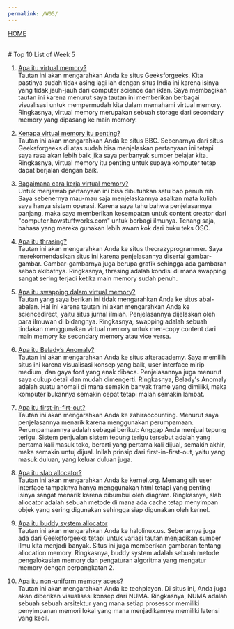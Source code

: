 ```yaml
---
permalink: /W05/
---
```

[HOME](../)

<br>
# Top 10 List of Week 5

1. [Apa itu virtual memory?](https://www.geeksforgeeks.org/virtual-memory-in-operating-system/)<br>
Tautan ini akan mengarahkan Anda ke situs Geeksforgeeks. Kita pastinya sudah tidak asing lagi lah dengan situs India ini karena isinya yang tidak jauh-jauh dari computer science dan iklan. Saya membagikan tautan ini karena menurut saya tautan ini memberikan berbagai visualisasi untuk mempermudah kita dalam memahami virtual memory. Ringkasnya, virtual memory merupakan sebuah storage dari secondary memory yang dipasang ke main memory.

2. [Kenapa virtual memory itu penting?](https://www.bbc.co.uk/bitesize/guides/zmb9mp3/revision/8)<br>
Tautan ini akan mengarahkan Anda ke situs BBC. Sebenarnya dari situs Geeksforgeeks di atas sudah bisa menjelaskan pertanyaan ini tetapi saya rasa akan lebih baik jika saya perbanyak sumber belajar kita. Ringkasnya, virtual memory itu penting untuk supaya komputer tetap dapat berjalan dengan baik.

3. [Bagaimana cara kerja virtual memory?](https://sites.google.com/a/student.unsika.ac.id/karaos/cara-kerja-virtual-memori)<br>
Untuk menjawab pertanyaan ini bisa dibutuhkan satu bab penuh nih. Saya sebenernya mau-mau saja menjelaskannya asalkan mata kuliah saya hanya sistem operasi. Karena saya tahu bahwa penjelasannya panjang, maka saya memberikan kesempatan untuk content creator dari "computer.howstuffworks.com" untuk berbagi ilmunya. Tenang saja, bahasa yang mereka gunakan lebih awam kok dari buku teks OSC.

4. [Apa itu thrasing?](https://www.thecrazyprogrammer.com/2019/02/thrashing-in-operating-system-os.html)<br>
Tautan ini akan mengarahkan Anda ke situs thecrazyprogrammer. Saya merekomendasikan situs ini karena penjelasannya disertai gambar-gambar. Gambar-gambarnya juga berupa grafik sehingga ada gambaran sebab akibatnya. Ringkasnya, thrasing adalah kondisi di mana swapping sangat sering terjadi ketika main memory sudah penuh.

5. [Apa itu swapping dalam virtual memory?](https://www.sciencedirect.com/topics/computer-science/virtual-memory)<br>
Tautan yang saya berikan ini tidak mengarahkan Anda ke situs abal-abalan. Hal ini karena tautan ini akan mengarahkan Anda ke sciencedirect, yaitu situs jurnal ilmiah. Penjelasannya dijelaskan oleh para ilmuwan di bidangnya. Ringkasnya, swapping adalah sebuah tindakan menggunakan virtual memory untuk men-copy content dari main memory ke secondary memory atau vice versa.

6. [Apa itu Belady’s Anomaly?](https://afteracademy.com/blog/what-is-beladys-anomaly)<br>
Tautan ini akan mengarahkan Anda ke situs afteracademy. Saya memilih situs ini karena visualisasi konsep yang baik, user interface mirip medium, dan gaya font yang enak dibaca. Penjelasannya juga menurut saya cukup detail dan mudah dimengerti. Ringkasnya, Belady's Anomaly adalah suatu anomali di mana semakin banyak frame yang dimiliki, maka komputer bukannya semakin cepat tetapi malah semakin lambat. 

7. [Apa itu first-in-firt-out?](https://zahiraccounting.com/id/blog/mengelola-barang-dengan-metode-fifo-lifo-dan-fefo/)<br>
Tautan ini akan mengarahkan Anda ke zahiraccounting. Menurut saya penjelasannya menarik karena menggunakan perumpamaan. Perumpamaannya adalah sebagai berikut: Anggap Anda menjual tepung terigu. Sistem penjualan sistem tepung terigu tersebut adalah yang pertama kali masuk toko, berarti yang pertama kali dijual, semakin akhir, maka semakin untuj dijual. Inilah prinsip dari first-in-first-out, yaitu yang masuk duluan, yang keluar duluan juga. 

8. [Apa itu slab allocator?](https://www.kernel.org/doc/gorman/html/understand/understand011.html)<br>
Tautan ini akan mengarahkan Anda ke kernel.org. Memang sih user interface tampaknya hanya menggunakan html tetapi yang penting isinya sangat menarik karena dibumbui oleh diagram. Ringkasnya, slab allocator adalah sebuah metode di mana ada cache tetap menyimpan objek yang sering digunakan sehingga siap digunakan oleh kernel.

9. [Apa itu buddy system allocator](https://www.halolinux.us/kernel-reference/the-buddy-system-algorithm.html)<br>
Tautan ini akan mengarahkan Anda ke halolinux.us. Sebenarnya juga ada dari Geeksforgeeks tetapi untuk variasi tautan menjadikan sumber ilmu kita menjadi banyak. Situs ini juga memberikan gambaran tentang allocation memory. Ringkasnya, buddy system adalah sebuah metode pengalokasian memory dan pengaturan algoritma yang mengatur memory dengan perpangkatan 2.

10. [Apa itu non-uniform memory acess?](http://www.techplayon.com/what-is-numa-non-uniform-memory-access/)<br>
Tautan ini akan mengarahkan Anda ke techplayon. Di situs ini, Anda juga akan diberikan visualisasi konsep dari NUMA. Ringkasnya, NUMA adalah sebuah sebuah arsitektur yang mana setiap prosessor memiliki penyimpanan memori lokal yang mana menjadikannya memiliki latensi yang kecil.
